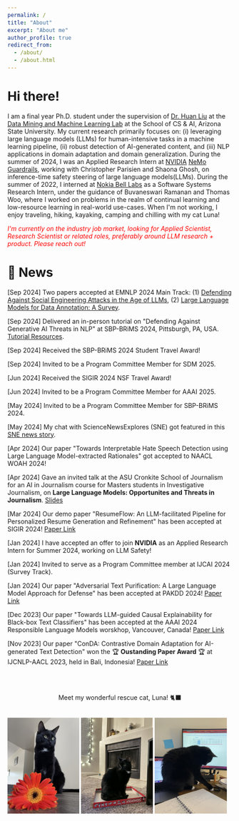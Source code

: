 ```yaml
---
permalink: /
title: "About"
excerpt: "About me"
author_profile: true
redirect_from: 
  - /about/
  - /about.html
---
```


# Hi there!

I am a final year Ph.D. student under the supervision of [Dr. Huan Liu](https://www.public.asu.edu/~huanliu/) at the [Data Mining and Machine Learning Lab](https://dmml.asu.edu/home) at the School of CS & AI, Arizona State University. My current research primarily focuses on: (i) leveraging large language models (LLMs) for human-intensive tasks in a machine learning pipeline, (ii) robust detection of AI-generated content, and (iii) NLP applications in domain adaptation and domain generalization. During the summer of 2024, I was an Applied Research Intern at [NVIDIA](https://www.nvidia.com/en-us/) [NeMo Guardrails](https://blogs.nvidia.com/blog/ai-chatbot-guardrails-nemo/), working with Christopher Parisien and Shaona Ghosh, on inference-time safety steering of large language models(LLMs). During the summer of 2022, I interned at [Nokia Bell Labs](https://www.bell-labs.com/#gref) as a Software Systems Research Intern, under the guidance of Buvaneswari Ramanan and Thomas Woo, where I worked on problems in the realm of continual learning and low-resource learning in real-world use-cases. 
When I'm not working, I enjoy traveling, hiking, kayaking, camping and chilling with my cat Luna!

_<span style="color:red">I'm currently on the industry job market, looking for Applied Scientist, Research Scientist or related roles, preferably around LLM research + product. Please reach out!</span>_

# 📢 News

\[Sep 2024\] Two papers accepted at EMNLP 2024 Main Track: (1) [Defending Against Social Engineering Attacks in the Age of LLMs](https://arxiv.org/abs/2406.12263), (2) [Large Language Models for Data Annotation: A Survey](https://arxiv.org/abs/2402.13446).

\[Sep 2024\] Delivered an in-person tutorial on "Defending Against Generative AI Threats in NLP" at SBP-BRiMS 2024, Pittsburgh, PA, USA. [Tutorial Resources](https://github.com/AmritaBh/sbp24-llm-attack-defense-tutorial).

\[Sep 2024\] Received the SBP-BRiMS 2024 Student Travel Award!

\[Sep 2024\] Invited to be a Program Committee Member for SDM 2025.

\[Jun 2024\] Received the SIGIR 2024 NSF Travel Award!

\[Jun 2024\] Invited to be a Program Committee Member for AAAI 2025.

\[May 2024\] Invited to be a Program Committee Member for SBP-BRiMS 2024.

\[May 2024\] My chat with ScienceNewsExplores (SNE) got featured in this [SNE news story](https://www.snexplores.org/article/a-new-test-could-help-weed-out-ai-generated-text).

\[Apr 2024\] Our paper "Towards Interpretable Hate Speech Detection using Large Language Model-extracted Rationales" got accepted to NAACL WOAH 2024!

\[Apr 2024\] Gave an invited talk at the ASU Cronkite School of Journalism for an AI in Journalism course for Masters students in Investigative Journalism, on **Large Language Models: Opportunites and Threats in Journalism**. [Slides](https://drive.google.com/file/d/1qmG6btQ0CSf03iGNOzaX7LMmh5yyDb8N/view?usp=sharing)

\[Mar 2024\] Our demo paper "ResumeFlow: An LLM-facilitated Pipeline for Personalized Resume Generation and Refinement" has been accepted at SIGIR 2024! [Paper Link](https://arxiv.org/abs/2402.06221)

\[Jan 2024\] I have accepted an offer to join **NVIDIA** as an Applied Research Intern for Summer 2024, working on LLM Safety!

\[Jan 2024\] Invited to serve as a Program Committee member at IJCAI 2024 (Survey Track).

\[Jan 2024\] Our paper "Adversarial Text Purification: A Large Language Model Approach for Defense" has been accepted at PAKDD 2024! [Paper Link](https://arxiv.org/abs/2402.06655)

\[Dec 2023\] Our paper "Towards LLM-guided Causal Explainability for Black-box Text Classifiers" has been accepted at the AAAI 2024 Responsible Language Models worskhop, Vancouver, Canada! [Paper Link](https://arxiv.org/abs/2309.13340)

\[Nov 2023\] Our paper "ConDA: Contrastive Domain Adaptation for AI-generated Text Detection" won the 🏆 **Oustanding Paper Award** 🏆 at IJCNLP-AACL 2023, held in Bali, Indonesia! [Paper Link](https://arxiv.org/abs/2309.03992)



<br/><br/>

<div style="text-align: center"> Meet my wonderful rescue cat, Luna! 🐈‍⬛</div>
<br/>
<p float="left">
  <img src="/files/luna1.jpg" width="32%" />
  <img src="/files/luna2.jpg" width="32%" /> 
  <img src="/files/luna3.jpg" width="32%" />
</p>

<!-- <img align="center" src="/files/luna.jpg" alt="drawing" width="200"/> -->
